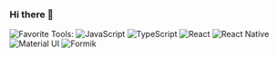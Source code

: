 ### Hi there 👋

![Favorite Tools:](https://img.shields.io/badge/favorite%20tools:%20-%23000.svg?&style=for-the-badge) 
![JavaScript](https://img.shields.io/badge/javascript%20-%23FFb703.svg?&style=for-the-badge&logo=javascript&logoColor=white) 
![TypeScript](https://img.shields.io/badge/typescript%20-%23007ACC.svg?&style=for-the-badge&logo=typescript&logoColor=white) 
![React](https://img.shields.io/badge/react%20-%2361DAFB.svg?&style=for-the-badge&logo=react&logoColor=black) 
![React Native](https://img.shields.io/badge/react%20native%20-%2361DAFB.svg?&style=for-the-badge&logo=react&logoColor=black) 
![Material UI](https://img.shields.io/badge/material%20ui%20-%23f5f5f5.svg?&style=for-the-badge&logo=material-ui&logoColor=blue) 
![Formik](https://img.shields.io/badge/formik%20-%23161e2e.svg?&style=for-the-badge&logo=formik&logoColor=white)

<!--
**victorsoares96/victorsoares96** is a ✨ _special_ ✨ repository because its `README.md` (this file) appears on your GitHub profile.

Here are some ideas to get you started:

- 🔭 I’m currently working on ...
- 🌱 I’m currently learning ...
- 👯 I’m looking to collaborate on ...
- 🤔 I’m looking for help with ...
- 💬 Ask me about ...
- 📫 How to reach me: ...
- 😄 Pronouns: ...
- ⚡ Fun fact: ...
-->
